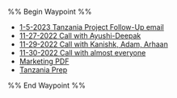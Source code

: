 %% Begin Waypoint %%
- [1-5-2023 Tanzania Project Follow-Up email](./1-5-2023%20Tanzania%20Project%20Follow-Up%20email.md)
- [11-27-2022 Call with Ayushi-Deepak](./11-27-2022%20Call%20with%20Ayushi-Deepak.md)
- [11-29-2022 Call with Kanishk, Adam, Arhaan](./11-29-2022%20Call%20with%20Kanishk,%20Adam,%20Arhaan.md)
- [11-30-2022 Call with almost everyone](./11-30-2022%20Call%20with%20almost%20everyone.md)
- [Marketing PDF](./Marketing%20PDF.md)
- [Tanzania Prep](./Tanzania%20Prep.md)

%% End Waypoint %%